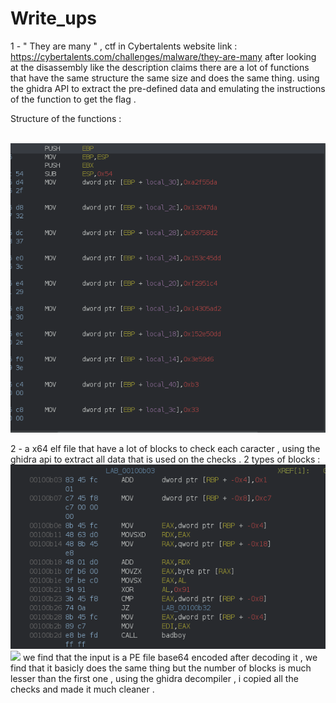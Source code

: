 # Write_ups 

1 - "  They are many " , ctf in Cybertalents website link : https://cybertalents.com/challenges/malware/they-are-many
after looking at the disassembly like the description claims  there are a lot of  functions that have the same structure the same size and does the same thing.   using the ghidra API to extract the pre-defined data and emulating the instructions of the function to get the flag .  
 
Structure of the functions :

<br/>

<img src="They are many/ghidra.png"/> 

2 - a x64 elf file  that have a lot of blocks to check each caracter , using the ghidra api to extract all data that is used on the checks . 
2 types of blocks : 
<img src="exe inside elf/ghidra1.png ">
<img src="exe inside elf/ghidra2.png ">
we find that the input is a PE file base64 encoded after decoding it , we find that it basicly does the same thing but the number of blocks is much lesser than the first one , using the ghidra decompiler , i copied all the checks and made it much cleaner .
